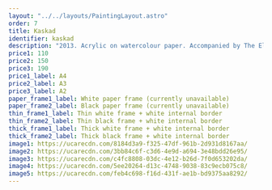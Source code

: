 ```yaml
---
layout: "../../layouts/PaintingLayout.astro"
order: 7
title: Kaskad
identifier: kaskad
description: "2013. Acrylic on watercolour paper. Accompanied by The Element Band albums. "
price1: 110
price2: 150
price3: 190
price1_label: A4
price2_label: A3
price3_label: A2
paper_frame1_label: White paper frame (currently unavailable)
paper_frame2_label: Black paper frame (currently unavailable)
thin_frame1_label: Thin white frame + white internal border
thin_frame2_label: Thin black frame + white internal border
thick_frame1_label: Thick white frame + white internal border
thick_frame2_label: Thick black frame + white internal border
image1: https://ucarecdn.com/8184d3a9-f325-47df-961b-2d931d8167aa/
image2: https://ucarecdn.com/3bb84c6f-c3d6-4e9d-a694-3e48bdd26e95/
image3: https://ucarecdn.com/c4fc8808-03dc-4e12-b26d-7f0d653202da/
image4: https://ucarecdn.com/5ee20264-d13c-4748-9038-83c9ecb075c8/
image5: https://ucarecdn.com/feb4c698-f16d-431f-ae1b-bd9375aa8292/
---
```

